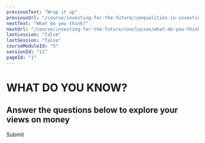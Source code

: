 ```yaml
---
previousText: "Wrap it up"
previousUrl: "/course/investing-for-the-future/inequalities-in-investing/summary"
nextText: "What do you think?"
nextUrl: "/course/investing-for-the-future/conclusion/what-do-you-think"
lastLession: "false"
lastSession: "false"
courseModuleId: "5"
sessionId: "11"
pageId: "1"
---
```



# WHAT DO YOU KNOW?

## Answer the questions below to explore your views on money

<sparkle-quiz question-text="It’s best to invest in things you know something about." type="OPINION" scale="TEN-POINTS" question-id="205"></sparkle-quiz>
<sparkle-quiz question-text="It’s a good idea to diversify your investments; not put all your eggs in one basket." type="OPINION" scale="TEN-POINTS" question-id="206"></sparkle-quiz>
<sparkle-quiz question-text="Learning how to invest is important if you want to become wealthy; she has a sore I won’t get rich on my salary alone." type="OPINION" scale="TEN-POINTS" question-id="207"></sparkle-quiz>
<sparkle-quiz question-text="Investing in yourself, your education or your healthcare is always the best investment." type="OPINION" scale="TEN-POINTS" question-id="207"></sparkle-quiz>
<sparkle-button primary round>Submit</sparkle-button>